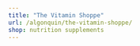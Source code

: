 ```yaml
---
title: "The Vitamin Shoppe"
url: /algonquin/the-vitamin-shoppe/
shop: nutrition supplements
---
```

